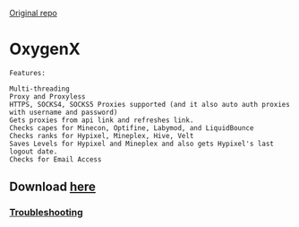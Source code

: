 [Original repo](https://github.com/ShadowOxygen/OxygenX)

# OxygenX

```
Features:

Multi-threading
Proxy and Proxyless
HTTPS, SOCKS4, SOCKS5 Proxies supported (and it also auto auth proxies with username and password)
Gets proxies from api link and refreshes link.
Checks capes for Minecon, Optifine, Labymod, and LiquidBounce
Checks ranks for Hypixel, Mineplex, Hive, Velt
Saves Levels for Hypixel and Mineplex and also gets Hypixel's last logout date.
Checks for Email Access
```

## Download [here](https://github.com/Minecon724/OxygenX/releases)

### [Troubleshooting](https://github.com/Minecon724/OxygenX/wiki/Troubleshooting)
